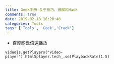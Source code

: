 ```yaml
---
title: Geek手册-关于技巧、破解和Hack
comments: true
date: 2019-02-18 16:20:40
categories: Tools
tags: ['Tools', 'Geek','Crack']
---
```


* 百度网盘倍速播放
```
videojs.getPlayers("video-player").html5player.tech_.setPlaybackRate(1.5)
```